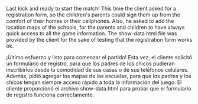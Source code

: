 Last kick and ready to start the match! This time the client asked for a registration form, so the children's parents could sign them up from the comfort of their homes or their cellphones. Also, he asked to add the location maps of the schools, for the parents and children to have always quick access to all the game information. The show-data.html file was provided by the client for the sake of testing that the registration form works ok. 

¡Último esfuerzo y listo para comenzar el partido! Esta vez, el cliente solicitó un formulario de registro, para que los padres de los chicos pudieran inscribirlos desde la comodidad de sus casas o de sus teléfonos celulares. Además, pidió agregar los mapas de las escuelas, para que los padres y los chicos tengan siempre acceso rápido a toda la información del juego. El cliente proporcionó el archivo show-data.html para probar que el formulario de registro funciona correctamente.
